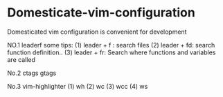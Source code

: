 # Domesticate-vim-configuration
Domesticated vim configuration is convenient for development

NO.1 leaderf
   some tips:
      (1) leader + f : search files
      (2) leader + fd:  search function definition..
      (3) leader + fr:  Search where functions and variables are called


No.2 ctags gtags 

No.3 vim-highlighter
      (1) wh
      (2) wc
      (3) wcc
      (4) ws
      
